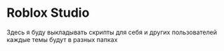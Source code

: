 # Roblox Studio
Здесь я буду выкладывать скрипты для себя и других пользователей
каждые темы будут в разных папках




